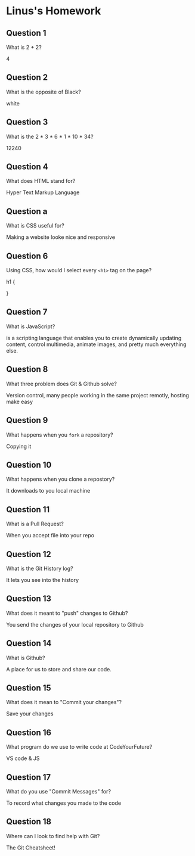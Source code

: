 # Linus's Homework

## Question 1

What is 2 + 2?

4

## Question 2

What is the opposite of Black?

white

## Question 3

What is the  2 * 3 * 6 * 1 * 10 * 34?

12240

## Question 4 

What does HTML stand for?

Hyper Text Markup Language

## Question a

What is CSS useful for?

Making a website looke nice and responsive

## Question 6

Using CSS, how would I select every `<h1>` tag on the page?


h1 {

}


## Question 7

What is JavaScript?

is a scripting language that enables you to create dynamically updating content, control multimedia, animate images, and pretty much everything else.
## Question 8

What three problem does Git & Github solve?

Version control, many people working in the same project remotly, hosting make easy

## Question 9

What happens when you `fork` a repository?

Copying it

## Question 10 

What happens when you clone a repostory?

It downloads to you local machine

## Question 11

What is a Pull Request?

When you accept file into your repo

## Question 12

What is the Git History log?

It lets you see into the history

## Question 13

What does it meant to "push" changes to Github?

You send the changes of your local repository to Github

## Question 14

What is Github?

A place for us to store and share our code.

## Question 15

What does it mean to "Commit your changes"?

Save your changes

## Question 16

What program do we use to write code at CodeYourFuture?

VS code & JS

## Question 17

What do you use "Commit Messages" for?

To record what changes you made to the code

## Question 18

Where can I look to find help with Git?

The Git Cheatsheet!
